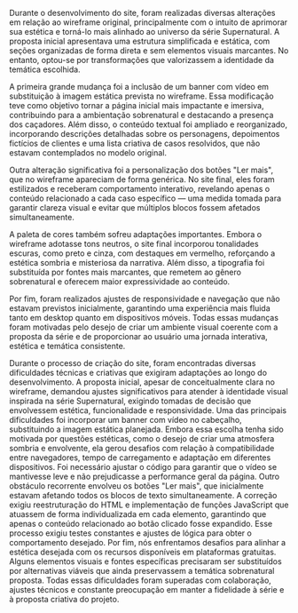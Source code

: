 Durante o desenvolvimento do site, foram realizadas diversas alterações em relação ao wireframe original, principalmente com o intuito de aprimorar sua estética e torná-lo mais alinhado ao universo da série Supernatural. A proposta inicial apresentava uma estrutura simplificada e estática, com seções organizadas de forma direta e sem elementos visuais marcantes. No entanto, optou-se por transformações que valorizassem a identidade da temática escolhida.

A primeira grande mudança foi a inclusão de um banner com vídeo em substituição à imagem estática prevista no wireframe. Essa modificação teve como objetivo tornar a página inicial mais impactante e imersiva, contribuindo para a ambientação sobrenatural e destacando a presença dos caçadores. Além disso, o conteúdo textual foi ampliado e reorganizado, incorporando descrições detalhadas sobre os personagens, depoimentos fictícios de clientes e uma lista criativa de casos resolvidos, que não estavam contemplados no modelo original.

Outra alteração significativa foi a personalização dos botões "Ler mais", que no wireframe apareciam de forma genérica. No site final, eles foram estilizados e receberam comportamento interativo, revelando apenas o conteúdo relacionado a cada caso específico — uma medida tomada para garantir clareza visual e evitar que múltiplos blocos fossem afetados simultaneamente.

A paleta de cores também sofreu adaptações importantes. Embora o wireframe adotasse tons neutros, o site final incorporou tonalidades escuras, como preto e cinza, com destaques em vermelho, reforçando a estética sombria e misteriosa da narrativa. Além disso, a tipografia foi substituída por fontes mais marcantes, que remetem ao gênero sobrenatural e oferecem maior expressividade ao conteúdo.

Por fim, foram realizados ajustes de responsividade e navegação que não estavam previstos inicialmente, garantindo uma experiência mais fluida tanto em desktop quanto em dispositivos móveis. Todas essas mudanças foram motivadas pelo desejo de criar um ambiente visual coerente com a proposta da série e de proporcionar ao usuário uma jornada interativa, estética e temática consistente.

Durante o processo de criação do site, foram encontradas diversas dificuldades técnicas e criativas que exigiram adaptações ao longo do desenvolvimento. A proposta inicial, apesar de conceitualmente clara no wireframe, demandou ajustes significativos para atender à identidade visual inspirada na série Supernatural, exigindo tomadas de decisão que envolvessem estética, funcionalidade e responsividade.
Uma das principais dificuldades foi incorporar um banner com vídeo no cabeçalho, substituindo a imagem estática planejada. Embora essa escolha tenha sido motivada por questões estéticas, como o desejo de criar uma atmosfera sombria e envolvente, ela gerou desafios com relação à compatibilidade entre navegadores, tempo de carregamento e adaptação em diferentes dispositivos. Foi necessário ajustar o código para garantir que o vídeo se mantivesse leve e não prejudicasse a performance geral da página.
Outro obstáculo recorrente envolveu os botões "Ler mais", que inicialmente estavam afetando todos os blocos de texto simultaneamente. A correção exigiu reestruturação do HTML e implementação de funções JavaScript que atuassem de forma individualizada em cada elemento, garantindo que apenas o conteúdo relacionado ao botão clicado fosse expandido. Esse processo exigiu testes constantes e ajustes de lógica para obter o comportamento desejado.
Por fim, nós enfrentamos desafios para alinhar a estética desejada com os recursos disponíveis em plataformas gratuitas. Alguns elementos visuais e fontes específicas precisaram ser substituídos por alternativas viáveis que ainda preservassem a temática sobrenatural proposta. Todas essas dificuldades foram superadas com colaboração, ajustes técnicos e constante preocupação em manter a fidelidade à série e à proposta criativa do projeto.
